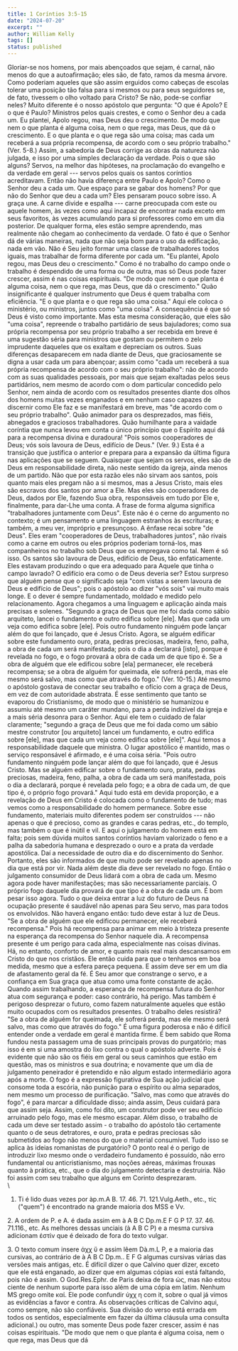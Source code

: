 ```yaml
---
title: 1 Coríntios 3:5-15
date: "2024-07-20"
excerpt: ""
author: William Kelly
tags: []
status: published
---
```


Gloriar-se nos homens, por mais abençoados que sejam, é carnal, não
menos do que a autoafirmação; eles são, de fato, ramos da mesma árvore.
Como poderiam aqueles que são assim erguidos como cabeças de escolas
tolerar uma posição tão falsa para si mesmos ou para seus seguidores se,
de fato, tivessem o olho voltado para Cristo? Se não, pode-se confiar
neles? Muito diferente é o nosso apóstolo que pergunta: \"O que é Apolo?
E o que é Paulo? Ministros pelos quais crestes, e como o Senhor deu a
cada um. Eu plantei, Apolo regou, mas Deus deu o crescimento. De modo
que nem o que planta é alguma coisa, nem o que rega, mas Deus, que dá o
crescimento. E o que planta e o que rega são uma coisa; mas cada um
receberá a sua própria recompensa, de acordo com o seu próprio
trabalho.\" (Ver. 5-8.) Assim, a sabedoria de Deus corrige as obras da
natureza não julgada, e isso por uma simples declaração da verdade. Pois
o que são alguns? Servos, na melhor das hipóteses, na proclamação do
evangelho e da verdade em geral --- servos pelos quais os santos
coríntios acreditavam. Então não havia diferença entre Paulo e Apolo?
Como o Senhor deu a cada um. Que espaço para se gabar dos homens? Por
que não do Senhor que deu a cada um? Eles pensaram pouco sobre isso. A
graça une. A carne divide e espalha --- carne preocupada com este ou
aquele homem, às vezes como aqui incapaz de encontrar nada exceto em
seus favoritos, às vezes acumulando para si professores como em um dia
posterior. De qualquer forma, eles estão sempre aprendendo, mas
realmente não chegam ao conhecimento da verdade. O fato é que o Senhor
dá de várias maneiras, nada que não seja bom para o uso da edificação,
nada em vão. Não é Seu jeito formar uma classe de trabalhadores todos
iguais, mas trabalhar de forma diferente por cada um. \"Eu plantei,
Apolo regou, mas Deus deu o crescimento.\" Como é no trabalho do campo
onde o trabalho é despendido de uma forma ou de outra, mas só Deus pode
fazer crescer, assim é nas coisas espirituais. \"De modo que nem o que
planta é alguma coisa, nem o que rega, mas Deus, que dá o crescimento.\"
Quão insignificante é qualquer instrumento que Deus é quem trabalha com
eficiência. \"E o que planta e o que rega são uma coisa.\" Aqui ele
coloca o ministério, ou ministros, juntos como \"uma coisa\". A
consequência é que só Deus é visto como importante. Mas esta mesma
consideração, que eles são \"uma coisa\", repreende o trabalho
partidário de seus bajuladores; como sua própria recompensa por seu
próprio trabalho a ser recebida em breve é uma sugestão séria para
ministros que gostam ou permitem o zelo imprudente daqueles que os
exaltam e depreciam os outros. Suas diferenças desaparecem em nada
diante de Deus, que graciosamente se digna a usar cada um para abençoar;
assim como \"cada um receberá a sua própria recompensa de acordo com o
seu próprio trabalho\": não de acordo com as suas qualidades pessoais,
por mais que sejam exaltadas pelos seus partidários, nem mesmo de acordo
com o dom particular concedido pelo Senhor, nem ainda de acordo com os
resultados presentes diante dos olhos dos homens muitas vezes enganados
e em nenhum caso capazes de discernir como Ele faz e se manifestará em
breve, mas \"de acordo com o seu próprio trabalho\". Quão animador para
os desprezados, mas fiéis, abnegados e graciosos trabalhadores. Quão
humilhante para a vaidade coríntia que nunca levou em conta o único
princípio que o Espírito aqui dá para a recompensa divina e duradoura!
\"Pois somos cooperadores de Deus; vós sois lavoura de Deus, edifício de
Deus.\" (Ver. 9.) Esta é a transição que justifica o anterior e prepara
para a expansão da última figura nas aplicações que se seguem. Quaisquer
que sejam os servos, eles são de Deus em responsabilidade direta, não
neste sentido da igreja, ainda menos de um partido. Não que por esta
razão eles não sirvam aos santos, pois quanto mais eles pregam não a si
mesmos, mas a Jesus Cristo, mais eles são escravos dos santos por amor a
Ele. Mas eles são cooperadores de Deus, dados por Ele, fazendo Sua obra,
responsáveis em tudo por Ele e, finalmente, para dar-Lhe uma conta. A
frase de forma alguma significa \"trabalhadores juntamente com Deus\".
Este não é o cerne do argumento no contexto; é um pensamento e uma
linguagem estranhos às escrituras; e também, a meu ver, impróprio e
presunçoso. A ênfase recai sobre \"de Deus\". Eles eram \"cooperadores
de Deus, trabalhadores juntos\", não rivais como a carne em outros ou
eles próprios poderiam torná-los, mas companheiros no trabalho sob Deus
que os empregava como tal. Nem é só isso. Os santos são lavoura de Deus,
edifício de Deus, tão enfaticamente. Eles estavam produzindo o que era
adequado para Aquele que tinha o campo lavrado? O edifício era como o de
Deus deveria ser? Estou surpreso que alguém pense que o significado seja
\"com vistas a serem lavoura de Deus e edifício de Deus\"; pois o
apóstolo ao dizer \"vós sois\" vai muito mais longe. E o dever é sempre
fundamentado, moldado e medido pelo relacionamento. Agora chegamos a uma
linguagem e aplicação ainda mais precisas e solenes. \"Segundo a graça
de Deus que me foi dada como sábio arquiteto, lancei o fundamento e
outro edifica sobre \[ele\]. Mas que cada um veja como edifica sobre
\[ele\]. Pois outro fundamento ninguém pode lançar além do que foi
lançado, que é Jesus Cristo. Agora, se alguém edificar sobre este
fundamento ouro, prata, pedras preciosas, madeira, feno, palha, a obra
de cada um será manifestada; pois o dia a declarará \[isto\], porque é
revelada no fogo, e o fogo provará a obra de cada um de que tipo é. Se a
obra de alguém que ele edificou sobre \[ela\] permanecer, ele receberá
recompensa; se a obra de alguém for queimada, ele sofrerá perda, mas ele
mesmo será salvo, mas como que através do fogo.\" (Ver. 10-15.) Até
mesmo o apóstolo gostava de conectar seu trabalho e ofício com a graça
de Deus, em vez de com autoridade abstrata. É esse sentimento que tanto
se evaporou do Cristianismo, de modo que o ministério se humanizou e
assumiu até mesmo um caráter mundano, para a perda indizível da igreja e
a mais séria desonra para o Senhor. Aqui ele tem o cuidado de falar
claramente; \"segundo a graça de Deus que me foi dada como um sábio
mestre construtor \[ou arquiteto\] lancei um fundamento, e outro edifica
sobre \[ele\], mas que cada um veja como edifica sobre \[ele\]\". Aqui
temos a responsabilidade daquele que ministra. O lugar apostólico é
mantido, mas o serviço responsável é afirmado, e é uma coisa séria.
\"Pois outro fundamento ninguém pode lançar além do que foi lançado, que
é Jesus Cristo. Mas se alguém edificar sobre o fundamento ouro, prata,
pedras preciosas, madeira, feno, palha, a obra de cada um será
manifestada, pois o dia a declarará, porque é revelada pelo fogo; e a
obra de cada um, de que tipo é, o próprio fogo provará.\" Aqui tudo está
em devida proporção, e a revelação de Deus em Cristo é colocada como o
fundamento de tudo; mas vemos como a responsabilidade do homem
permanece. Sobre esse fundamento, materiais muito diferentes podem ser
construídos --- não apenas o que é precioso, como as grandes e caras
pedras, etc., do templo, mas também o que é inútil e vil. E aqui o
julgamento do homem está em falta; pois sem dúvida muitos santos
coríntios haviam valorizado o feno e a palha da sabedoria humana e
desprezado o ouro e a prata da verdade apostólica. Daí a necessidade de
outro dia e do discernimento do Senhor. Portanto, eles são informados de
que muito pode ser revelado apenas no dia que está por vir. Nada além
deste dia deve ser revelado no fogo. Então o julgamento consumidor de
Deus lidará com a obra de cada um. Mesmo agora pode haver manifestações;
mas são necessariamente parciais. O próprio fogo daquele dia provará de
que tipo é a obra de cada um. É bom pesar isso agora. Tudo o que deixa
entrar a luz do futuro de Deus na ocupação presente é saudável não
apenas para Seu servo, mas para todos os envolvidos. Não haverá engano
então: tudo deve estar à luz de Deus. \"Se a obra de alguém que ele
edificou permanecer, ele receberá recompensa.\" Pois há recompensa para
animar em meio à tristeza presente na esperança da recompensa do Senhor
naquele dia. A recompensa presente é um perigo para cada alma,
especialmente nas coisas divinas. Há, no entanto, conforto de amor, e
quanto mais real mais descansamos em Cristo do que nos cristãos. Ele
então cuida para que o tenhamos em boa medida, mesmo que a esfera pareça
pequena. E assim deve ser em um dia de afastamento geral da fé. É Seu
amor que constrange o servo, e a confiança em Sua graça que atua como
uma fonte constante de ação. Quando assim trabalhando, a esperança de
recompensa futura do Senhor atua com segurança e poder: caso contrário,
há perigo. Mas também é perigoso desprezar o futuro, como fazem
naturalmente aqueles que estão muito ocupados com os resultados
presentes. O trabalho deles resistirá? \"Se a obra de alguém for
queimada, ele sofrerá perda, mas ele mesmo será salvo, mas como que
através do fogo.\" É uma figura poderosa e não é difícil entender onde a
verdade em geral é mantida firme. É bem sabido que Roma fundou nesta
passagem uma de suas principais provas do purgatório; mas isso é em si
uma amostra do lixo contra o qual o apóstolo adverte. Pois é evidente
que não são os fiéis em geral ou seus caminhos que estão em questão, mas
os ministros e sua doutrina; e novamente que um dia de julgamento
peneirador é pretendido e não algum estado intermediário agora após a
morte. O fogo é a expressão figurativa de Sua ação judicial que consome
toda a escória, não punição para o espírito ou alma separados, nem mesmo
um processo de purificação. \"Salvo, mas como que através do fogo\", é
para marcar a dificuldade disso; ainda assim, Deus cuidará para que
assim seja. Assim, como foi dito, um construtor pode ver seu edifício
arruinado pelo fogo, mas ele mesmo escapar. Além disso, o trabalho de
cada um deve ser testado assim - o trabalho do apóstolo tão certamente
quanto o de seus detratores, e ouro, prata e pedras preciosas são
submetidos ao fogo não menos do que o material consumível. Tudo isso se
aplica às ideias romanistas de purgatório? O ponto real é o perigo de
introduzir lixo mesmo onde o verdadeiro fundamento é possuído, não erro
fundamental ou anticristianismo, mas noções aéreas, máximas frouxas
quanto à prática, etc., que o dia do julgamento detectaria e destruiria.
Não foi assim com seu trabalho que alguns em Corinto desprezaram.\
\

1. Ti é lido duas vezes por àp.m.A B. 17. 46. 71. 121.Vulg.Aeth., etc.,
   τίς (\"quem\") é encontrado na grande maioria dos MSS e Vv.

2\. A ordem de P. e A. é dada assim em à A B C Dp.m.E F G P 17. 37. 46.
71.116., etc. As melhores dessas unciais (à A B C P) e a mesma cursiva
adicionam έστίν que é deixado de fora do texto vulgar.

3\. O texto comum insere άχχ ὔ e assim lêem Dà.m.L P, e a maioria das
cursivas, ao contrário de à A B C Dp.m.. E F G algumas cursivas várias
das versões mais antigas, etc. É difícil dizer o que Calvino quer dizer,
exceto que ele está enganado, ao dizer que em algumas cópias καί está
faltando, pois não é assim. O God.Res.Ephr. de Paris deixa de fora ὡς,
mas não estou ciente de nenhum suporte para isso além de uma cópia em
latim. Nenhum MS grego omite καί. Ele pode confundir ὐχχ η com it, sobre
o qual já vimos as evidências a favor e contra. As observações críticas
de Calvino aqui, como sempre, não são confiáveis. Sua divisão do verso
está errada em todos os sentidos, especialmente em fazer da última
cláusula uma consulta adicional.) ou outro, mas somente Deus pode fazer
crescer, assim é nas coisas espirituais. \"De modo que nem o que planta
é alguma coisa, nem o que rega, mas Deus que dá

